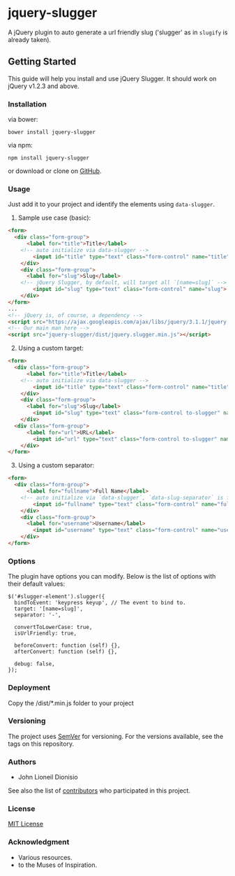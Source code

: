 # jquery-slugger
A jQuery plugin to auto generate a url friendly slug ('slugger' as in `slugify` is already taken).

## Getting Started
This guide will help you install and use jQuery Slugger. It should work on jQuery v1.2.3 and above.

### Installation
via bower:
```
bower install jquery-slugger
```

via npm:
```
npm install jquery-slugger
```
or download or clone on [GitHub](https://github.com/lioneil/jquery-slugger).

### Usage
Just add it to your project and identify the elements using `data-slugger`.


1. Sample use case (basic):
```html
<form>
  <div class="form-group">
	  <label for="title">Title</label>
    <!-- auto initialize via data-slugger -->
		<input id="title" type="text" class="form-control" name="title" data-slugger>
	</div>
	<div class="form-group">
	  <label for="slug">Slug</label>
    <!-- jQuery Slugger, by default, will target all `[name=slug]` -->
		<input id="slug" type="text" class="form-control" name="slug">
	</div>
</form>
...
<!-- jQuery is, of course, a dependency -->
<script src="https://ajax.googleapis.com/ajax/libs/jquery/3.1.1/jquery.min.js"></script>
<!-- Our main man here -->
<script src="jquery-slugger/dist/jquery.slugger.min.js"></script>
```

2. Using a custom target:
```html
<form>
  <div class="form-group">
	  <label for="title">Title</label>
    <!-- auto initialize via data-slugger -->
		<input id="title" type="text" class="form-control" name="title" data-slugger=".to-slugger">
	</div>
	<div class="form-group">
	  <label for="slug">Slug</label>
		<input id="slug" type="text" class="form-control to-slugger" name="slug">
	</div>
  <div class="form-group">
	  <label for="url">URL</label>
		<input id="url" type="text" class="form-control to-slugger" name="url">
	</div>
</form>
```

3. Using a custom separator:
```html
<form>
  <div class="form-group">
	  <label for="fullname">Full Name</label>
    <!-- auto initialize via `data-slugger`, `data-slug-separator` is for defining custom space replacer -->
		<input id="fullname" type="text" class="form-control" name="fullname" data-slugger="#username" data-slug-separator="_">
	</div>
	<div class="form-group">
	  <label for="username">Username</label>
		<input id="username" type="text" class="form-control" name="username">
	</div>
</form>
```


### Options
The plugin have options you can modify. Below is the list of options with their default values:
```
$('#slugger-element').slugger({
  bindToEvent: 'keypress keyup', // The event to bind to.
  target: '[name=slug]',
  separator: '-',

  convertToLowerCase: true,
  isUrlFriendly: true,

  beforeConvert: function (self) {},
  afterConvert: function (self) {},

  debug: false,
});
```

### Deployment
Copy the /dist/\*.min.js folder to your project


### Versioning
The project uses [SemVer](http://semver.org) for versioning. For the versions available, see the tags on this repository.


### Authors
* John Lioneil Dionisio

See also the list of [contributors](#) who participated in this project.


### License
[MIT License](https://raw.githubusercontent.com/lioneil/jquery-slugger/master/LICENSE)


### Acknowledgment
* Various resources.
* to the Muses of Inspiration.
